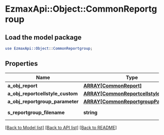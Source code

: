 # EzmaxApi::Object::CommonReportgroup

## Load the model package
```perl
use EzmaxApi::Object::CommonReportgroup;
```

## Properties
Name | Type | Description | Notes
------------ | ------------- | ------------- | -------------
**a_obj_report** | [**ARRAY[CommonReport]**](CommonReport.md) |  | 
**a_obj_reportcellstyle_custom** | [**ARRAY[CommonReportcellstyle]**](CommonReportcellstyle.md) |  | 
**a_obj_reportgroup_parameter** | [**ARRAY[CommonReportgroupParameter]**](CommonReportgroupParameter.md) |  | 
**s_reportgroup_filename** | **string** | The name of the file | 

[[Back to Model list]](../README.md#documentation-for-models) [[Back to API list]](../README.md#documentation-for-api-endpoints) [[Back to README]](../README.md)


